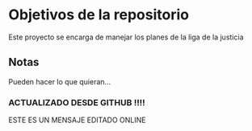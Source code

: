 # Objetivos de la repositorio

Este proyecto se encarga de manejar los planes de la liga de la justicia


## Notas
Pueden hacer lo que quieran...

### ACTUALIZADO DESDE GITHUB !!!! 
ESTE ES UN MENSAJE EDITADO ONLINE
